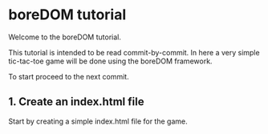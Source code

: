 # boreDOM tutorial

Welcome to the boreDOM tutorial.

This tutorial is intended to be read commit-by-commit. In here a very simple
tic-tac-toe game will be done using the boreDOM framework.

To start proceed to the next commit.

## 1. Create an index.html file

Start by creating a simple index.html file for the game.
